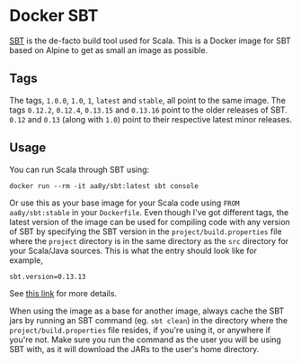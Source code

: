 # Docker SBT

[SBT](http://www.scala-sbt.org/) is the de-facto build tool used for Scala. This is a Docker image for SBT based on Alpine to get as small an image as possible.

## Tags

The tags, `1.0.0`, `1.0`, `1`, `latest` and `stable`, all point to the same image. The tags `0.12.2`, `0.12.4`, `0.13.15` and `0.13.16` point to the older releases of SBT. `0.12` and `0.13` (along with `1.0`) point to their respective latest minor releases.

## Usage

You can run Scala through SBT using:
```
docker run --rm -it aa8y/sbt:latest sbt console
```
Or use this as your base image for your Scala code using `FROM aa8y/sbt:stable` in your `Dockerfile`. Even though I've got different tags, the latest version of the image can be used for compiling code with any version of SBT by specifying the SBT version in the `project/build.properties` file where the `project` directory is in the same directory as the `src` directory for your Scala/Java sources. This is what the entry should look like for example,
```
sbt.version=0.13.13
```
See [this link](http://www.scala-sbt.org/0.13/docs/Basic-Def.html) for more details.

When using the image as a base for another image, always cache the SBT jars by running an SBT command (eg. `sbt clean`) in the directory where the `project/build.properties` file resides, if you're using it, or anywhere if you're not. Make sure you run the command as the user you will be using SBT with, as it will download the JARs to the user's home directory.
